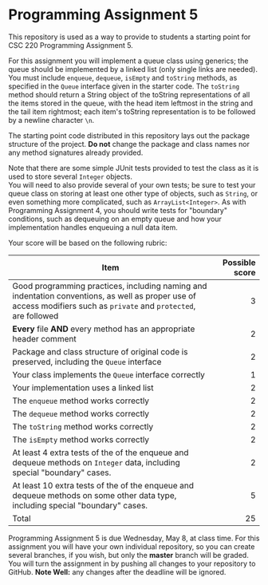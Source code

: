 # Programming Assignment 5

This repository is used as a way to provide to students
a starting point for CSC 220 Programming Assignment 5.

For this assignment you will implement a queue class using generics; the queue should be implemented by a linked list (only single links are needed). 
You must include `enqueue`, `dequeue`, `isEmpty` and `toString` methods, as specified in the `Queue` interface given in the starter code. 
The `toString` method should return a String object of the toString representations of all the items stored in the queue, 
with the head item leftmost in the string and the tail item rightmost;
each item's toString representation is to be followed by a newline character `\n`.

The starting point code distributed in this repository lays out the package structure of the project.  **Do not** change the package and class names nor any method signatures already provided.

Note that there are some simple JUnit tests provided to test the class as it is used to store several `Integer` objects.  
You will need to also provide several of your own tests; be sure to test your queue class on storing at least one other type of objects, such as `String`, or even something more complicated, such as `ArrayList<Integer>`.
As with Programming Assignment 4, you should write tests for "boundary" conditions, such as dequeuing on an empty queue and how your implementation handles enqueuing a null data item.

Your score will be based on the following rubric:

| Item | Possible score |
|------|---------------:|
| Good programming practices, including naming and indentation conventions, as well as proper use of access modifiers such as `private` and `protected`, are followed | 3 |
| **Every** file **AND** every method has an appropriate header comment | 2 |
| Package and class structure of original code is preserved, including the `Queue` interface | 2 |
| Your class implements the `Queue` interface correctly | 1 |
| Your implementation uses a linked list | 2 |
| The `enqueue` method works correctly | 2 |
| The `dequeue` method works correctly | 2 |
| The `toString` method works correctly | 2 |
| The `isEmpty` method works correctly | 2 |
| At least 4 extra tests of the of the enqueue and dequeue methods on `Integer` data, including special "boundary" cases. | 2 |
| At least 10 extra tests of the of the enqueue and dequeue methods on some other data type, including special "boundary" cases. | 5 |
| Total | 25|

Programming Assignment 5 is due Wednesday, May 8, at class time.  For this assignment you will have your own individual repository, so you can create several branches, if you wish, but only the **master** branch will be graded.
You will turn the assignment in by pushing all changes to your repository to GitHub. **Note Well:** any changes after the deadline will be ignored.
